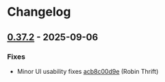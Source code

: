 # Changelog

## [0.37.2](https://github.com/RobinThrift/conveyor/releases/tag/v0.37.2) - 2025-09-06

### <!-- 1 -->Fixes

- Minor UI usability fixes [acb8c00d9e](https://github.com/RobinThrift/conveyor/commit/acb8c00d9e138ef1fd1cffc835bfe957f0f5cc90) (Robin Thrift)

[0.37.2]: https://github.com/RobinThrift/conveyor/compare/v0.37.1..v0.37.2

